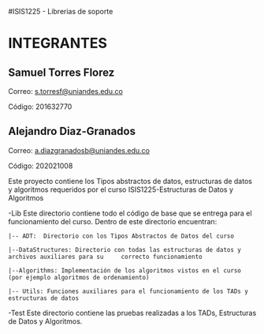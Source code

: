 #ISIS1225 - Librerias de soporte

# INTEGRANTES

## Samuel Torres Florez

Correo: s.torresf@uniandes.edu.co

Código: 201632770

## Alejandro Diaz-Granados

Correo: a.diazgranadosb@uniandes.edu.co

Código: 202021008

Este proyecto contiene los Tipos abstractos de datos, estructuras de datos y algoritmos requeridos por el curso ISIS1225-Estructuras de Datos y Algoritmos

-Lib
Este directorio contiene todo el código de base que se entrega para el funcionamiento del curso.  Dentro de este directorio encuentran:
    
    |-- ADT:  Directorio con los Tipos Abstractos de Datos del curso

    |--DataStructures: Directorio con todas las estructuras de datos y archivos auxiliares para su     correcto funcionamiento

    |--Algorithms: Implementación de los algoritmos vistos en el curso (por ejemplo algoritmos de ordenamiento)

    |-- Utils: Funciones auxiliares para el funcionamiento de los TADs y estructuras de datos

-Test
Este directorio contiene las pruebas realizadas a los TADs, Estructuras de Datos y Algoritmos.

